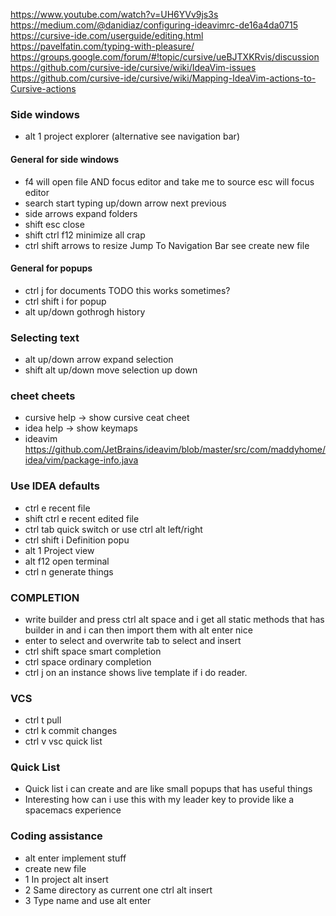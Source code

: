 https://www.youtube.com/watch?v=UH6YVv9js3s
https://medium.com/@danidiaz/configuring-ideavimrc-de16a4da0715
https://cursive-ide.com/userguide/editing.html
https://pavelfatin.com/typing-with-pleasure/
https://groups.google.com/forum/#!topic/cursive/ueBJTXKRvis/discussion
https://github.com/cursive-ide/cursive/wiki/IdeaVim-issues
https://github.com/cursive-ide/cursive/wiki/Mapping-IdeaVim-actions-to-Cursive-actions
### Side windows
* alt 1 project explorer (alternative see navigation bar)
#### General for side windows
* f4 will open file AND focus editor and take me to source esc will focus editor
* search start typing up/down arrow next previous
* side arrows expand folders
* shift esc close
* shift ctrl f12 minimize all crap
* ctrl shift arrows to resize
Jump To Navigation Bar see create new file

#### General for popups
* ctrl j for documents TODO this works sometimes?
* ctrl shift i for popup
* alt up/down gothrogh history

### Selecting text
* alt up/down arrow expand selection
* shift alt up/down move selection up down

### cheet cheets
* cursive help -> show cursive ceat cheet
* idea help -> show keymaps
* ideavim https://github.com/JetBrains/ideavim/blob/master/src/com/maddyhome/idea/vim/package-info.java

### Use IDEA defaults
* ctrl e recent file
* shift ctrl e recent edited file
* ctrl tab quick switch or use ctrl alt left/right
* ctrl shift i Definition popu
* alt 1 Project view
* alt f12 open terminal
* ctrl n generate things

### COMPLETION
* write builder and press ctrl alt space and i get all static methods that has builder in and i can then import them with alt enter nice
* enter to select and overwrite tab to select and insert
* ctrl shift space smart completion
* ctrl space ordinary completion
* ctrl j on an instance shows live template if i do reader.<ctrl j>

### VCS
* ctrl t pull
* ctrl k commit changes
* ctrl v vsc quick list

### Quick List
* Quick list i can create and are like small popups that has useful things
* Interesting how can i use this with my leader key to provide like a spacemacs experience

### Coding assistance
* alt enter implement stuff
* create new file
* 1 In project alt insert
* 2 Same directory as current one ctrl alt insert
* 3 Type name and use alt enter
